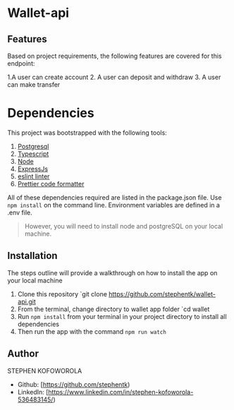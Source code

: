 # Wallet-api
## Features
Based on project requirements, the following features are covered for this endpoint:

1.A user can create account
2. A user can deposit and withdraw
3. A user can make transfer 
 
# Dependencies
This project was bootstrapped with the following tools:

1. [Postgresql](https://www.postgresql.org/)
2. [Typescript](https://www.typescriptlang.org/)
3. [Node](https://nodejs.org/en/)
4. [ExpressJs](https://expressjs.com/)
5. [eslint linter](https://eslint.org/)
6. [Prettier code formatter](https://prettier.io/)

All of these dependencies required are listed in the package.json file. Use `npm install` on the command line.
Environment variables are defined in a .env file. 

> However, you will need to install node and postgreSQL on your local machine.

## Installation
The steps outline will provide a walkthrough on how to install the app on your local machine

1. Clone this repository `git clone https://github.com/stephentk/wallet-api.git
2. From the terminal, change directory to wallet app folder `cd wallet
3. Run `npm install` from your terminal in your project directory to install all dependencies 
4. Then run the app with the command `npm run watch`


## Author
STEPHEN KOFOWOROLA
- Github: [https://github.com/stephentk)
- LinkedIn: [https://www.linkedin.com/in/stephen-kofoworola-536483145/)

 
